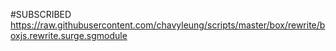 #SUBSCRIBED https://raw.githubusercontent.com/chavyleung/scripts/master/box/rewrite/boxjs.rewrite.surge.sgmodule
